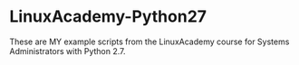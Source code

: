 # LinuxAcademy-Python27

These are MY example scripts from the LinuxAcademy course for Systems 
Administrators with Python 2.7.


